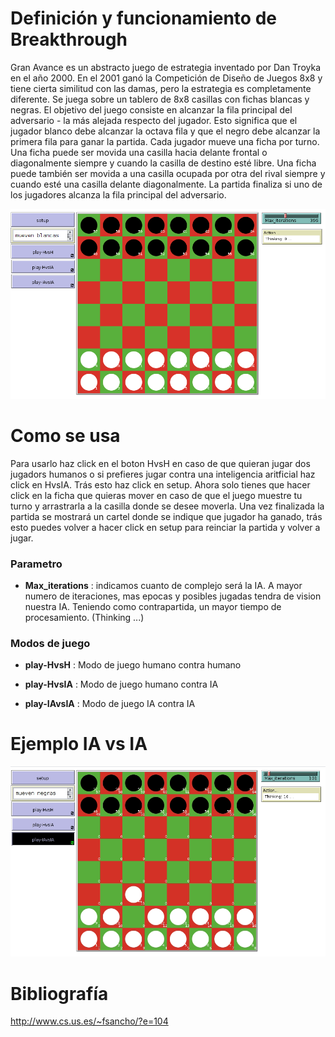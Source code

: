
# Definición y funcionamiento de Breakthrough

Gran Avance es un abstracto juego de estrategia inventado por Dan Troyka en el año 2000. En el 2001 ganó la Competición de Diseño de Juegos 8x8 y tiene cierta similitud con las damas, pero la estrategia es completamente diferente. Se juega sobre un tablero de 8x8 casillas con fichas blancas y negras. El objetivo del juego consiste en alcanzar la fila principal del adversario - la más alejada respecto del jugador. Esto significa que el jugador blanco debe alcanzar la octava fila y que el negro debe alcanzar la primera fila para ganar la partida. Cada jugador mueve una ficha por turno. Una ficha puede ser movida una casilla hacia delante frontal o diagonalmente siempre y cuando la casilla de destino esté libre. Una ficha puede también ser movida a una casilla ocupada por otra del rival siempre y cuando esté una casilla delante diagonalmente. La partida finaliza si uno de los jugadores alcanza la fila principal del adversario.

![](images/granAvanceView.png)


# Como se usa

Para usarlo haz click en el boton HvsH en caso de que quieran jugar dos jugadors humanos o si prefieres jugar contra una inteligencia aritficial haz click en HvsIA. Trás esto haz click en setup.
Ahora solo tienes que hacer click en la ficha que quieras mover en caso de que el juego muestre tu turno y arrastrarla a la casilla donde se desee moverla.
Una vez finalizada la partida se mostrará un cartel donde se indique que jugador ha ganado, trás esto puedes volver a hacer click en setup para reinciar la partida y volver a jugar.

### Parametro

* **Max_iterations** : indicamos cuanto de complejo será la IA. A mayor numero de iteraciones, mas epocas y posibles jugadas tendra de vision nuestra IA. Teniendo como contrapartida, un mayor tiempo de procesamiento. (Thinking ...)

### Modos de juego


* **play-HvsH** : Modo de juego humano contra humano

* **play-HvsIA** : Modo de juego humano contra IA

* **play-IAvsIA** : Modo de juego IA contra IA

# Ejemplo IA vs IA


![](images/granAvanceIAvsIAViewGif.gif)



# Bibliografía

http://www.cs.us.es/~fsancho/?e=104